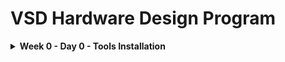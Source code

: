 # VSD Hardware Design Program

<details>
  <Summary><strong> Week 0 - Day 0 - Tools Installation</strong></summary>
  
#### All the instructions for installation of required tools can be found here:

## CONTENTS
1. [System Check](#-system-check)
2. [Tool Check](#-tool-check)
3. [Tool Versions](#-tool-versions)
   
## <ins> System Check</ins>
       - 6 GB RAM  
       - 50 GB HDD  
       - Ubuntu 20.04+  
       - 4 vCPU  
       
#### Resizing the Ubuntu window to fit the screen
  ```bash
    $ sudo apt update
    $ sudo apt install build-essential dkms linux-headers-$(uname -r)
    $ cd /media/sdudigani/VBox_GAs_7.1.8/
    $ ./autorun.sh
  ```

## <ins> Tool Check</ins>
  #### 1. Yosys
  ```bash
      $ sudo apt-get update
      $ git clone https://github.com/YosysHQ/yosys.git
      $ cd yosys
      $ sudo apt install make  # If make is not installed
      $ sudo apt-get install build-essential clang bison flex \
          libreadline-dev gawk tcl-dev libffi-dev git \
          graphviz xdot pkg-config python3 libboost-system-dev \
          libboost-python-dev libboost-filesystem-dev zlib1g-dev
      $ make config-gcc
      $ make
      $ sudo make install
  ```
![Alt Text](images/yosys_installation.jpeg)


  #### 2. iverilog
  ```bash
      $ sudo apt-get update
      $ sudo apt-get install iverilog
  ```
![Alt Text](images/iverilog_installation.jpeg)

  #### 3. gtkwave
  ```bash
    $ sudo apt-get update
    $ sudo apt install gtkwave
  ```
![Alt Text](images/gtkwave_installation.jpeg)

  #### 4. ngspice
  ##### After downloading the tarball from https://sourceforge.net/projects/ngspice/files/ to a local directory, unpack it using:
  ```bash
    $ tar -zxvf ngspice-37.tar.gz
    $ cd ngspice-37
    $ mkdir release
    $ cd release
    $ ../configure --with-x --with-readline=yes --disable-debug
    $ make
    $ sudo make install
  ```
![Alt Text](images/ngspice_installation.jpeg)

  #### 5. magic
  ##### Install the required dependencies:
  ```bash
    $ sudo apt-get install m4
    $ sudo apt-get install tcsh
    $ sudo apt-get install csh
    $ sudo apt-get install libx11-dev
    $ sudo apt-get install tcl-dev tk-dev
    $ sudo apt-get install libcairo2-dev
    $ sudo apt-get install mesa-common-dev libglu1-mesa-dev
    $ sudo apt-get install libncurses-dev
   ```
  ##### Clone and build Magic:
  ```bash
    $ git clone https://github.com/RTimothyEdwards/magic
    $ cd magic
    $ ./configure
    $ make
    $ sudo make install
  ```
![Alt Text](images/magic_installation.jpeg)

## <ins> Tool Versions</ins>
```bash
  $ git --version
  $ docker --version
  $ python3 --version
  $ python3 -m pip --version
  $ make --version
```
![Alt Text](images/tool_versions.png)
</details>  

  
